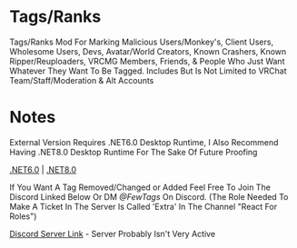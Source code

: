# Tags/Ranks
Tags/Ranks Mod For Marking Malicious Users/Monkey's, Client Users, Wholesome Users, Devs, 
Avatar/World Creators, Known Crashers, Known Ripper/Reuploaders, VRCMG Members, Friends, 
& People Who Just Want Whatever They Want To Be Tagged. Includes But Is Not Limited to VRChat Team/Staff/Moderation & Alt Accounts

# Notes
External Version Requires .NET6.0 Desktop Runtime, I Also Recommend Having .NET8.0 Desktop Runtime For The Sake Of Future Proofing

[.NET6.0](https://dotnet.microsoft.com/en-us/download/dotnet/6.0) | [.NET8.0](https://dotnet.microsoft.com/en-us/download/dotnet/8.0)

If You Want A Tag Removed/Changed or Added Feel Free To Join The Discord Linked Below Or DM *@FewTags* On Discord.
(The Role Needed To Make A Ticket In The Server Is Called 'Extra' In The Channel "React For Roles")

[Discord Server Link](https://discord.gg/A4QwEZJY6f) - Server Probably Isn't Very Active
